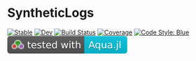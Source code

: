 # SyntheticLogs

[![Stable](https://img.shields.io/badge/docs-stable-blue.svg)](https://Dysthymiac.github.io/SyntheticLogs.jl/stable/)
[![Dev](https://img.shields.io/badge/docs-dev-blue.svg)](https://Dysthymiac.github.io/SyntheticLogs.jl/dev/)
[![Build Status](https://github.com/Dysthymiac/SyntheticLogs.jl/actions/workflows/CI.yml/badge.svg?branch=main)](https://github.com/Dysthymiac/SyntheticLogs.jl/actions/workflows/CI.yml?query=branch%3Amain)
[![Coverage](https://codecov.io/gh/Dysthymiac/SyntheticLogs.jl/branch/main/graph/badge.svg)](https://codecov.io/gh/Dysthymiac/SyntheticLogs.jl)
[![Code Style: Blue](https://img.shields.io/badge/code%20style-blue-4495d1.svg)](https://github.com/invenia/BlueStyle)
[![Aqua](https://raw.githubusercontent.com/JuliaTesting/Aqua.jl/master/badge.svg)](https://github.com/JuliaTesting/Aqua.jl)
